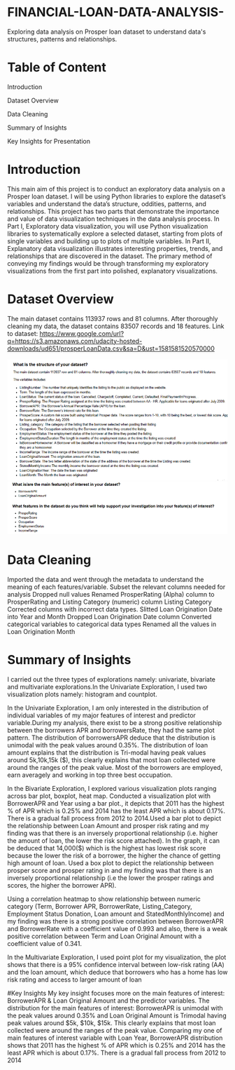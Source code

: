 # FINANCIAL-LOAN-DATA-ANALYSIS-
Exploring data analysis on Prosper loan dataset to understand data's structures, patterns and relationships.
# Table of Content
Introduction

Dataset Overview

Data Cleaning

Summary of Insights

Key Insights for Presentation

# Introduction
This main aim of this project is to conduct an exploratory data analysis on a Prosper loan dataset. I will be using Python libraries to explore the dataset’s variables and understand the data’s structure, oddities, patterns, and relationships.
This project has two parts that demonstrate the importance and value of data visualization techniques in the data analysis process.
In Part I, Exploratory data visualization, you will use Python visualization libraries to systematically explore a selected dataset, starting from plots of single variables and building up to plots of multiple variables.
In Part II, Explanatory data visualization illustrates interesting properties, trends, and relationships that are discovered in the dataset. The primary method of conveying my findings would be through transforming my exploratory visualizations from the first part into polished, explanatory visualizations.

# Dataset Overview
The main dataset contains 113937 rows and 81 columns. After thoroughly cleaning my data, the dataset contains 83507 records and 18 features.
Link to dataset: https://www.google.com/url?q=https://s3.amazonaws.com/udacity-hosted-downloads/ud651/prosperLoanData.csv&sa=D&ust=1581581520570000

![](Images/Screenshot%20(234).png)
![](Images/Screenshot%20(235).png)

# Data Cleaning
Imported the data and went through the metadata to understand the meaning of each features/variable.
Subset the relevant columns needed for analysis
Dropped null values
Renamed ProsperRating (Alpha) column to ProsperRating and Listing Category (numeric) column Listing Category
Corrected columns with incorrect data types.
Slitted Loan Origination Date into Year and Month
Dropped Loan Origination Date column
Converted categorical variables to categorical data types
Renamed all the values in Loan Origination Month

# Summary of Insights
I carried out the three types of explorations namely: univariate, bivariate and multivariate explorations.In the Univariate Exploration, I used two visualization plots namely: histogram and countplot.

In the Univariate Exploration, I am only interested in the distribution of individual variables of my major features of interest and predictor variable.During my analysis, there exist to be a strong positive relationship between the borrowers APR and borrowersRate, they had the same plot pattern. The distribution of borrowersAPR deduce that the distribution is unimodal with the peak values around 0.35%. The distribution of loan amount explains that the distribution is Tri-modal having peak values around 5k,10k,15k ($), this clearly explains that most loan collected were around the ranges of the peak value. Most of the borrowers are employed, earn averagely and working in top three best occupation.

In the Bivariate Exploration, I explored various visualization plots ranging across bar plot, boxplot, heat map. Conducted a visualization plot with BorrowerAPR and Year using a bar plot., it depicts that 2011 has the highest % of APR which is 0.25% and 2014 has the least APR which is about 0.17%. There is a gradual fall process from 2012 to 2014.Used a bar plot to depict the relationship between Loan Amount and prosper risk rating and my finding was that there is an inversely proportional relationship (i.e. higher the amount of loan, the lower the risk score attached). In the graph, it can be deduced that 14,000($) which is the highest has lowest risk score because the lower the risk of a borrower, the higher the chance of getting high amount of loan. Used a box plot to depict the relationship between prosper score and prosper rating in and my finding was that there is an inversely proportional relationship (i.e the lower the prosper ratings and scores, the higher the borrower APR).

Using a correlation heatmap to show relationship between numeric category (Term, Borrower APR, BorrowerRate, Listing_Category, Employment Status Donation, Loan amount and StatedMonthlyIncome) and my finding was there is a strong positive correlation between BorrowerAPR and BorrowerRate with a coefficient value of 0.993 and also, there is a weak positive correlation between Term and Loan Original Amount with a coefficient value of 0.341.

In the Multivariate Exploration, I used point plot for my visualization, the plot shows that there is a 95% confidence interval between low-risk rating (AA) and the loan amount, which deduce that borrowers who has a home has low risk rating and access to larger amount of loan

#Key Insights
My key insight focuses more on the main features of interest: BorrowerAPR & Loan Original Amount and the predictor variables. The distribution for the main features of interest: BorrowerAPR is unimodal with the peak values around 0.35% and Loan Original Amount is Trimodal having peak values around $5k, $10k, $15k. This clearly explains that most loan collected were around the ranges of the peak value. Comparing my one of main features of interest variable with Loan Year, BorrowerAPR distribution shows that 2011 has the highest % of APR which is 0.25% and 2014 has the least APR which is about 0.17%. There is a gradual fall process from 2012 to 2014
